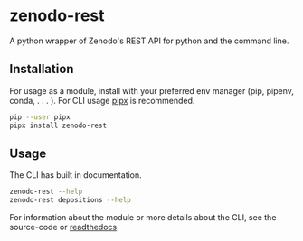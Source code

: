 # zenodo-rest

A python wrapper of Zenodo's REST API for python and the command line.

## Installation

For usage as a module, install with your preferred env manager (pip, pipenv, conda, . . . ).
For CLI usage [pipx](https://pypa.github.io/pipx/) is recommended.

``` bash
pip --user pipx
pipx install zenodo-rest
```

## Usage

The CLI has built in documentation. 
``` bash
zenodo-rest --help
zenodo-rest depositions --help
```

For information about the module or more details about the CLI, see the source-code or [readthedocs](https://zenodo-rest.readthedocs.io/en/latest/zenodo_rest.depositions.html).

